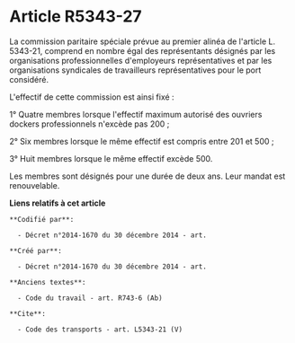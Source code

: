 # Article R5343-27

La commission paritaire spéciale prévue au premier alinéa de l'article L. 5343-21, comprend en nombre égal des représentants
désignés par les organisations professionnelles d'employeurs représentatives et par les organisations syndicales de
travailleurs représentatives pour le port considéré. 

L'effectif de cette commission est ainsi fixé : 

1° Quatre membres lorsque l'effectif maximum autorisé des ouvriers dockers professionnels n'excède pas 200 ; 

2° Six membres lorsque le même effectif est compris entre 201 et 500 ; 

3° Huit membres lorsque le même effectif excède 500. 

Les membres sont désignés pour une durée de deux ans. Leur mandat est renouvelable.

**Liens relatifs à cet article**

	**Codifié par**:

	  - Décret n°2014-1670 du 30 décembre 2014 - art.

	**Créé par**:

	  - Décret n°2014-1670 du 30 décembre 2014 - art.

	**Anciens textes**:

	  - Code du travail - art. R743-6 (Ab)

	**Cite**:

	  - Code des transports - art. L5343-21 (V)
